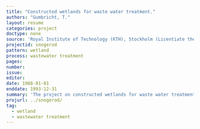 ```yaml
---
title: "Constructed wetlands for waste water treatment."
authors: "Gumbricht, T."
layout: resume
categories: project
doctype: none
source: 'Royal Institute of Technology (KTH), Stockholm (Licentiate thesis.)'
projectid: snogerod
pattern: wetland
process: wastewater treatment
pages:
number:
issue:
editor:
date: 1988-01-01
enddate: 1993-12-31
summary: 'The project on constructed wetlands for waste water treatment originated from the consulting company K-Konsult where I worked 1984 - 1988. I brought this project along when I started my doctoral studies at the Royal Institute of technology (KTH) in 1988. The studies on constructed wetlands formed the basis of my Technical Licentiate degree in 1991. The project results have been published in several journal articles. The overview article on nutrient processes in constructed wetlands is my most cited and widely read publication.'
projurl: ../snogerod/
tag:
  - wetland
  - wastewater treatment
---
```

